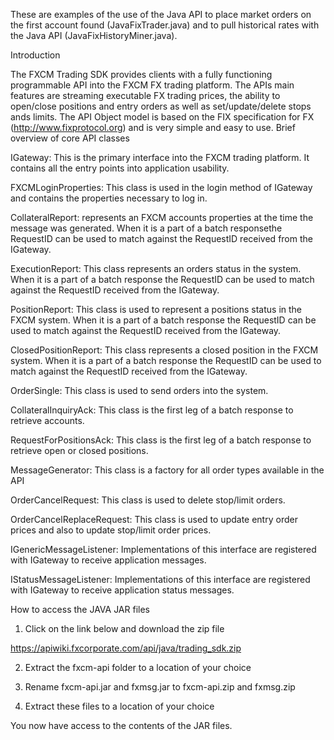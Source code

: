 These are examples of the use of the Java API to place market orders on the first account found (JavaFixTrader.java) and to pull historical rates with the Java API (JavaFixHistoryMiner.java).

Introduction

The FXCM Trading SDK provides clients with a fully functioning programmable API into the FXCM FX trading platform. The APIs main features are streaming executable FX trading prices, the ability to open/close positions and entry orders as well as set/update/delete stops ands limits. The API Object model is based on the FIX specification for FX (http://www.fixprotocol.org) and is very simple and easy to use. Brief overview of core API classes

IGateway: This is the primary interface into the FXCM trading platform. It contains all the entry points into application usability.

FXCMLoginProperties: This class is used in the login method of IGateway and contains the properties necessary to log in.

CollateralReport: represents an FXCM accounts properties at the time the message was generated. When it is a part of a batch responsethe RequestID can be used to match against the RequestID received from the IGateway.

ExecutionReport: This class represents an orders status in the system. When it is a part of a batch response the RequestID can be used to match against the RequestID received from the IGateway.

PositionReport: This class is used to represent a positions status in the FXCM system. When it is a part of a batch response the RequestID can be used to match against the RequestID received from the IGateway.

ClosedPositionReport: This class represents a closed position in the FXCM system. When it is a part of a batch response the RequestID can be used to match against the RequestID received from the IGateway.

OrderSingle: This class is used to send orders into the system.

CollateralInquiryAck: This class is the first leg of a batch response to retrieve accounts.

RequestForPositionsAck: This class is the first leg of a batch response to retrieve open or closed positions.

MessageGenerator: This class is a factory for all order types available in the API

OrderCancelRequest: This class is used to delete stop/limit orders.

OrderCancelReplaceRequest: This class is used to update entry order prices and also to update stop/limit order prices.

IGenericMessageListener: Implementations of this interface are registered with IGateway to receive application messages.

IStatusMessageListener: Implementations of this interface are registered with IGateway to receive application status messages.

How to access the JAVA JAR files

1) Click on the link below and download the zip file

https://apiwiki.fxcorporate.com/api/java/trading_sdk.zip

2) Extract the fxcm-api folder to a location of your choice

3) Rename fxcm-api.jar and fxmsg.jar to fxcm-api.zip and fxmsg.zip

4) Extract these files to a location of your choice

You now have access to the contents of the JAR files.